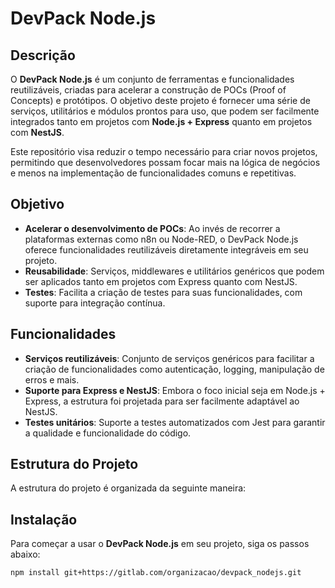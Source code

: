 # DevPack Node.js

## Descrição

O **DevPack Node.js** é um conjunto de ferramentas e funcionalidades reutilizáveis, criadas para acelerar a construção de POCs (Proof of Concepts) e protótipos. O objetivo deste projeto é fornecer uma série de serviços, utilitários e módulos prontos para uso, que podem ser facilmente integrados tanto em projetos com **Node.js + Express** quanto em projetos com **NestJS**.

Este repositório visa reduzir o tempo necessário para criar novos projetos, permitindo que desenvolvedores possam focar mais na lógica de negócios e menos na implementação de funcionalidades comuns e repetitivas.

## Objetivo

- **Acelerar o desenvolvimento de POCs**: Ao invés de recorrer a plataformas externas como n8n ou Node-RED, o DevPack Node.js oferece funcionalidades reutilizáveis diretamente integráveis em seu projeto.
- **Reusabilidade**: Serviços, middlewares e utilitários genéricos que podem ser aplicados tanto em projetos com Express quanto com NestJS.
- **Testes**: Facilita a criação de testes para suas funcionalidades, com suporte para integração contínua.

## Funcionalidades

- **Serviços reutilizáveis**: Conjunto de serviços genéricos para facilitar a criação de funcionalidades como autenticação, logging, manipulação de erros e mais.
- **Suporte para Express e NestJS**: Embora o foco inicial seja em Node.js + Express, a estrutura foi projetada para ser facilmente adaptável ao NestJS.
- **Testes unitários**: Suporte a testes automatizados com Jest para garantir a qualidade e funcionalidade do código.

## Estrutura do Projeto

A estrutura do projeto é organizada da seguinte maneira:


## Instalação

Para começar a usar o **DevPack Node.js** em seu projeto, siga os passos abaixo:

```
npm install git+https://gitlab.com/organizacao/devpack_nodejs.git
```

